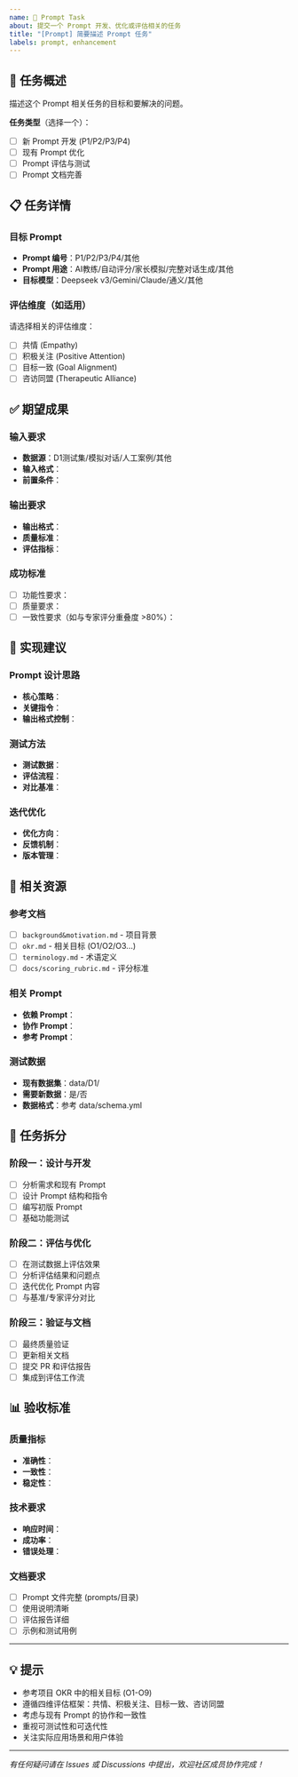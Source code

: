 ```yaml
---
name: 🎯 Prompt Task
about: 提交一个 Prompt 开发、优化或评估相关的任务
title: "[Prompt] 简要描述 Prompt 任务"
labels: prompt, enhancement
---
```


## 🎯 任务概述

描述这个 Prompt 相关任务的目标和要解决的问题。

**任务类型**（选择一个）：
- [ ] 新 Prompt 开发 (P1/P2/P3/P4)
- [ ] 现有 Prompt 优化
- [ ] Prompt 评估与测试
- [ ] Prompt 文档完善

## 📋 任务详情

### 目标 Prompt
- **Prompt 编号**：P1/P2/P3/P4/其他
- **Prompt 用途**：AI教练/自动评分/家长模拟/完整对话生成/其他
- **目标模型**：Deepseek v3/Gemini/Claude/通义/其他

### 评估维度（如适用）
请选择相关的评估维度：
- [ ] 共情 (Empathy)
- [ ] 积极关注 (Positive Attention) 
- [ ] 目标一致 (Goal Alignment)
- [ ] 咨访同盟 (Therapeutic Alliance)

## ✅ 期望成果

### 输入要求
- **数据源**：D1测试集/模拟对话/人工案例/其他
- **输入格式**：
- **前置条件**：

### 输出要求
- **输出格式**：
- **质量标准**：
- **评估指标**：

### 成功标准
- [ ] 功能性要求：
- [ ] 质量要求：
- [ ] 一致性要求（如与专家评分重叠度 >80%）：

## 🔧 实现建议

### Prompt 设计思路
- **核心策略**：
- **关键指令**：
- **输出格式控制**：

### 测试方法
- **测试数据**：
- **评估流程**：
- **对比基准**：

### 迭代优化
- **优化方向**：
- **反馈机制**：
- **版本管理**：

## 📎 相关资源

### 参考文档
- [ ] `background&motivation.md` - 项目背景
- [ ] `okr.md` - 相关目标 (O1/O2/O3...)
- [ ] `terminology.md` - 术语定义
- [ ] `docs/scoring_rubric.md` - 评分标准

### 相关 Prompt
- **依赖 Prompt**：
- **协作 Prompt**：
- **参考 Prompt**：

### 测试数据
- **现有数据集**：data/D1/
- **需要新数据**：是/否
- **数据格式**：参考 data/schema.yml

## 🚧 任务拆分

### 阶段一：设计与开发
- [ ] 分析需求和现有 Prompt
- [ ] 设计 Prompt 结构和指令
- [ ] 编写初版 Prompt
- [ ] 基础功能测试

### 阶段二：评估与优化  
- [ ] 在测试数据上评估效果
- [ ] 分析评估结果和问题点
- [ ] 迭代优化 Prompt 内容
- [ ] 与基准/专家评分对比

### 阶段三：验证与文档
- [ ] 最终质量验证
- [ ] 更新相关文档
- [ ] 提交 PR 和评估报告
- [ ] 集成到评估工作流

## 📊 验收标准

### 质量指标
- **准确性**：
- **一致性**：
- **稳定性**：

### 技术要求
- **响应时间**：
- **成功率**：
- **错误处理**：

### 文档要求
- [ ] Prompt 文件完整 (prompts/目录)
- [ ] 使用说明清晰
- [ ] 评估报告详细
- [ ] 示例和测试用例

---

## 💡 提示

- 参考项目 OKR 中的相关目标 (O1-O9)
- 遵循四维评估框架：共情、积极关注、目标一致、咨访同盟
- 考虑与现有 Prompt 的协作和一致性
- 重视可测试性和可迭代性
- 关注实际应用场景和用户体验

---

_有任何疑问请在 Issues 或 Discussions 中提出，欢迎社区成员协作完成！_ 